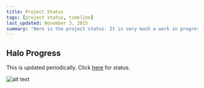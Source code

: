 ```yaml
---
title: Project Status
tags: [project status, timeline]
last_updated: November 3, 2015
summary: "Here is the project status. It is very much a work in progress as data is being produced at a rapid rate."
---
```



## Halo Progress

This is updated periodically. Click [here](https://www.dropbox.com/s/t35s3k7l15257uq/status.png?raw=1) for status.


![alt text](https://www.dropbox.com/s/t35s3k7l15257uq/status.png?raw=1 "Halo Status")
